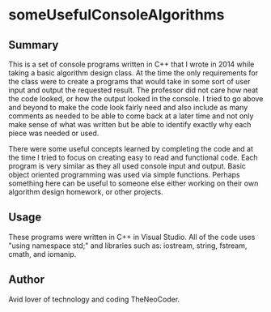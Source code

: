 # someUsefulConsoleAlgorithms
## Summary
This is a set of console programs written in C++ that I wrote in 2014 while taking a basic algorithm design class. At the time the only requirements for the class were to create a programs that would take in some sort of user input and output the requested result. The professor did not care how neat the code looked, or how the output looked in the console. I tried to go above and beyond to make the code look fairly need and also include as many comments as needed to be able to come back at a later time and not only make sense of what was written but be able to identify exactly why each piece was needed or used. 

There were some useful concepts learned by completing the code and at the time I tried to focus on creating easy to read and functional code. Each program is very similar as they all used console input and output. Basic object oriented programming was used via simple functions. Perhaps something here can be useful to someone else either working on their own algorithm design homework, or other projects.

## Usage
These programs were written in C++ in Visual Studio. All of the code uses "using namespace std;" and libraries such as: iostream, string, fstream, cmath, and iomanip. 


## Author
Avid lover of technology and coding TheNeoCoder. 
